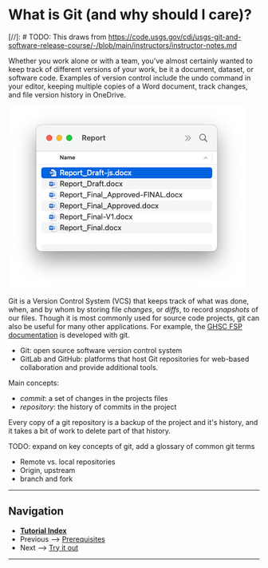 # What is Git (and why should I care)?

[//]: # TODO: This draws from https://code.usgs.gov/cdi/usgs-git-and-software-release-course/-/blob/main/instructors/instructor-notes.md

<!---
Material drawn from:
- https://code.usgs.gov/cdi/usgs-git-and-software-release-course/-/blob/main/instructors/instructor-notes.md
- https://code.usgs.gov/cdi/usgs-git-and-software-release-course/-/blob/main/learners/setup.md
---->

Whether you work alone or with a team, you've almost certainly wanted to keep track of different
versions of your work, be it a document, dataset, or software code. Examples of version control
include the undo command in your editor, keeping multiple copies of a Word document, track changes,
and file version history in OneDrive.

![Report hell 😵‍💫](../img/reports.png)

Git is a Version Control System (VCS) that keeps track of what was done, when, and by whom by
storing file *changes*, or *diffs*, to record *snapshots* of our files. Though it is most commonly
used for source code projects, git can also be useful for many other applications. For example, the
[GHSC FSP documentation](https://ghsc.code-pages.chs.usgs.gov/fsp/guidelines/index.html) is
developed with git.

- Git: open source software version control system
- GitLab and GitHub: platforms that host Git repositories for web-based collaboration and provide
  additional tools.

Main concepts:

- *commit*: a set of changes in the projects files
- *repository*: the history of commits in the project

Every copy of a git repository is a backup of the project and it's history, and it takes a bit of
work to delete part of that history.

TODO: expand on key concepts of git, add a glossary of common git terms
- Remote vs. local repositories
- Origin, upstream
- branch and fork

------

## Navigation

- [**Tutorial Index**](../README.md#tutorial-outline)
- Previous --> [Prerequisites](../README#pre-tutorial-instructions)
- Next --> [Try it out](TODO)

------
